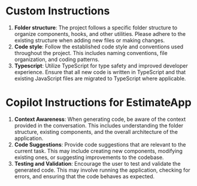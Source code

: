 # Custom Instructions
1. **Folder structure**: The project follows a specific folder structure to organize components, hooks, and other utilities. Please adhere to the existing structure when adding new files or making changes.
2. **Code style**: Follow the established code style and conventions used throughout the project. This includes naming conventions, file organization, and coding patterns.
3. **Typescript**: Utilize TypeScript for type safety and improved developer experience. Ensure that all new code is written in TypeScript and that existing JavaScript files are migrated to TypeScript where applicable.
# Copilot Instructions for EstimateApp
1. **Context Awareness**: When generating code, be aware of the context provided in the conversation. This includes understanding the folder structure, existing components, and the overall architecture of the application.
2. **Code Suggestions**: Provide code suggestions that are relevant to the current task. This may include creating new components, modifying existing ones, or suggesting improvements to the codebase.
3. **Testing and Validation**: Encourage the user to test and validate the generated code. This may involve running the application, checking for errors, and ensuring that the code behaves as expected.

